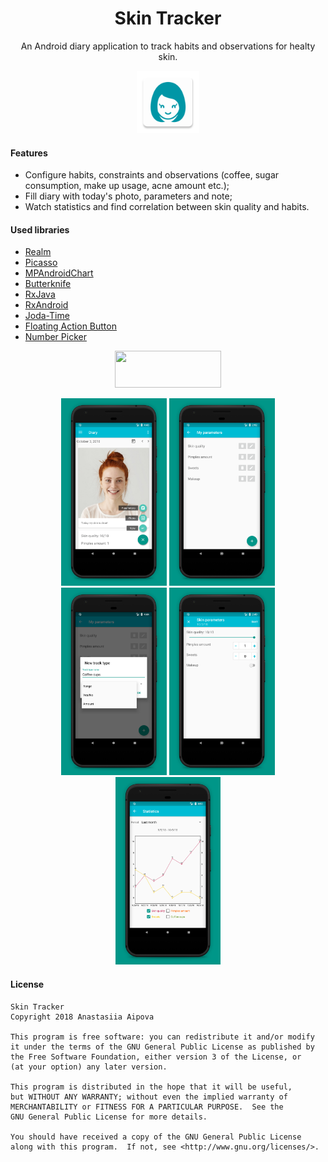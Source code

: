 <h1 align="center">Skin Tracker</h1>

<p align="center">An Android diary application to track habits and observations for healty skin.</p>
<p align="center"><img src="https://github.com/aipova/SkinTracker/blob/develop/app/src/main/ic_launcher-web.png" width="100" height="100"></p>

#### Features
* Configure habits, constraints and observations (coffee, sugar consumption, make up usage, acne amount etc.);
* Fill diary with today's photo, parameters and note;
* Watch statistics and find correlation between skin quality and habits.

#### Used libraries
* [Realm](https://github.com/realm/realm-java)
* [Picasso](https://github.com/square/picasso)
* [MPAndroidChart](https://github.com/PhilJay/MPAndroidChart)
* [Butterknife](https://github.com/JakeWharton/butterknife)
* [RxJava](https://github.com/ReactiveX/RxJava)
* [RxAndroid](https://github.com/ReactiveX/RxAndroid)
* [Joda-Time](https://github.com/JodaOrg/joda-time)
* [Floating Action Button](https://github.com/Clans/FloatingActionButton)
* [Number Picker](https://github.com/travijuu/NumberPicker)

<p align="center"><a target="_blank" href="https://play.google.com/store/apps/details?id=ru.aipova.skintracker"><img src="https://play.google.com/intl/en_us/badges/images/generic/en-play-badge.png" height="59" width="170"></a></p>

<p align="center">
    <img src="https://github.com/aipova/SkinTracker/blob/develop/screenshots/eng/main.jpg" height="300">
    <img src="https://github.com/aipova/SkinTracker/blob/develop/screenshots/eng/params_settings.jpg" height="300">
    <img src="https://github.com/aipova/SkinTracker/blob/develop/screenshots/eng/new_param.jpg" height="300">
    <img src="https://github.com/aipova/SkinTracker/blob/develop/screenshots/eng/params.jpg" height="300">
    <img src="https://github.com/aipova/SkinTracker/blob/develop/screenshots/eng/stat.jpg" height="300">
</p>

#### License

    Skin Tracker
    Copyright 2018 Anastasiia Aipova

    This program is free software: you can redistribute it and/or modify
    it under the terms of the GNU General Public License as published by
    the Free Software Foundation, either version 3 of the License, or
    (at your option) any later version.

    This program is distributed in the hope that it will be useful,
    but WITHOUT ANY WARRANTY; without even the implied warranty of
    MERCHANTABILITY or FITNESS FOR A PARTICULAR PURPOSE.  See the
    GNU General Public License for more details.

    You should have received a copy of the GNU General Public License
    along with this program.  If not, see <http://www.gnu.org/licenses/>.
